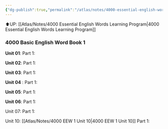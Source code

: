 ```yaml
---
{"dg-publish":true,"permalink":"/atlas/notes/4000-essential-english-words-1/"}
---
```


⬆️UP: [[Atlas/Notes/4000 Essential English Words Learning Program\|4000 Essential English Words Learning Program]]
### 4000 Basic English Word Book 1
**Unit 01**:
Part 1: 

**Unit 02**: 
Part 1: 

**Unit 03**: 
Part 1: 

**Unit 04** :
Part 1: 

**Unit 05**: 
Part 1: 

**Unit 06**: 
Part 1: 

Unit 07: 
Part 1:

Unit 10: [[Atlas/Notes/4000 EEW 1 Unit 10\|4000 EEW 1 Unit 10]]
Part 1: 